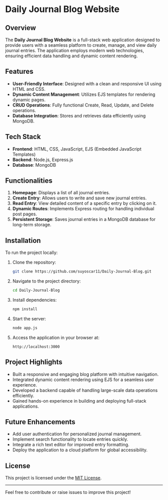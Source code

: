 # Daily Journal Blog Website

## Overview
The **Daily Journal Blog Website** is a full-stack web application designed to provide users with a seamless platform to create, manage, and view daily journal entries. The application employs modern web technologies, ensuring efficient data handling and dynamic content rendering.

## Features
- **User-Friendly Interface**: Designed with a clean and responsive UI using HTML and CSS.
- **Dynamic Content Management**: Utilizes EJS templates for rendering dynamic pages.
- **CRUD Operations**: Fully functional Create, Read, Update, and Delete operations.
- **Database Integration**: Stores and retrieves data efficiently using MongoDB.

## Tech Stack
- **Frontend**: HTML, CSS, JavaScript, EJS (Embedded JavaScript Templates)
- **Backend**: Node.js, Express.js
- **Database**: MongoDB

## Functionalities
1. **Homepage**: Displays a list of all journal entries.
2. **Create Entry**: Allows users to write and save new journal entries.
3. **Read Entry**: View detailed content of a specific entry by clicking on it.
4. **Dynamic Routes**: Implements Express routing for handling individual post pages.
5. **Persistent Storage**: Saves journal entries in a MongoDB database for long-term storage.

## Installation
To run the project locally:

1. Clone the repository:
   ```bash
   git clone https://github.com/suyoscar11/Daily-Journal-Blog.git
   ```
2. Navigate to the project directory:
   ```bash
   cd Daily-Journal-Blog
   ```
3. Install dependencies:
   ```bash
   npm install
   ```
4. Start the server:
   ```bash
   node app.js
   ```
5. Access the application in your browser at:
   ```
   http://localhost:3000
   ```

## Project Highlights
- Built a responsive and engaging blog platform with intuitive navigation.
- Integrated dynamic content rendering using EJS for a seamless user experience.
- Developed a backend capable of handling large-scale data operations efficiently.
- Gained hands-on experience in building and deploying full-stack applications.

## Future Enhancements
- Add user authentication for personalized journal management.
- Implement search functionality to locate entries quickly.
- Integrate a rich text editor for improved entry formatting.
- Deploy the application to a cloud platform for global accessibility.

## License
This project is licensed under the [MIT License](LICENSE).

---

Feel free to contribute or raise issues to improve this project!
